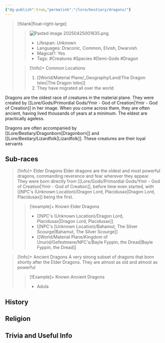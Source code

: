 ```yaml
---
{"dg-publish":true,"permalink":"/lore/bestiary/dragons/"}
---
```


>[!blank|float-right-large]
>>![Pasted image 20250425001635.png](/img/user/z_Assets/Pasted%20image%2020250425001635.png)
>>- Lifespan: Unknown
>>- Languages: Draconic, Common, Elvish, Dwarvish 
>>- Magical?: Yes
>>- Tags: #Creatures #Species #Demi-Gods #Dragon 
>
>>[!info]+ Common Locations
>>1. [[World/Material Plane/_Geography/Land/The Dragon Isles\|The Dragon Isles]]
>>2. They have migrated all over the world


Dragons are the oldest race of creatures in the material plane. They were created by [[Lore/Gods/Primordial Gods/Ymir - God of Creation\|Ymir - God of Creation]] in her image. When you come across them, they are often ancient, having lived thousands of years at a minimum. The eldest are practically ageless.

Dragons are often accompanied by [[Lore/Bestiary/Dragonborn\|Dragonborn]] and [[Lore/Bestiary/Lizardfolk\|Lizardfolk]]. These creatures are their loyal servants

## Sub-races

>[!info]+ Elder Dragons 
>Elder dragons are the oldest and most powerful dragons, commanding reverence and fear wherever they appear. They were born directly from [[Lore/Gods/Primordial Gods/Ymir - God of Creation\|Ymir - God of Creation]], before time even started, with [[NPC's (Unknown Location)/Dragon Lord, Placidusax\|Dragon Lord, Placidusax]] being the first.
>>[!example]+ Known Elder Dragons 
>>- [[NPC's (Unknown Location)/Dragon Lord, Placidusax\|Dragon Lord, Placidusax]]
>>- [[NPC's (Unknown Location)/Bahamut, The Silver Scourge\|Bahamut, The Silver Scourge]]
>>- [[World/Material Plane/Kingdom of Unurid/Gefestmere/NPC's/Bayle Fyppin, the Dread\|Bayle Fyppin, the Dread]]

>[!info]+ Ancient Dragons
>A very strong subset of dragons that born shortly after the Elder Dragons. They are almost as old and almost as powerful
>>[!Example]+ Known Ancient Dragons
>>- Adula

## History

## Religion

## Trivia and Useful Info
















